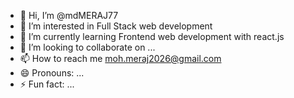 - 👋 Hi, I’m @mdMERAJ77
- 👀 I’m interested in Full Stack web development 
- 🌱 I’m currently learning Frontend web development with react.js 
- 💞️ I’m looking to collaborate on ...
- 📫 How to reach me moh.meraj2026@gmail.com
- 😄 Pronouns: ...
- ⚡ Fun fact: ...

<!---
mdMERAJ77/mdMERAJ77 is a ✨ special ✨ repository because its `README.md` (this file) appears on your GitHub profile.
You can click the Preview link to take a look at your changes.
--->

